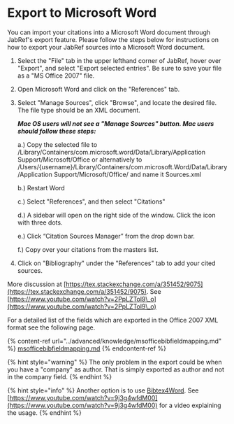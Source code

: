 # Export to Microsoft Word

You can import your citations into a Microsoft Word document through JabRef's export feature. Please follow the steps below for instructions on how to export your JabRef sources into a Microsoft Word document.

1. Select the "File" tab in the upper lefthand corner of JabRef, hover over "Export", and select "Export selected entries". Be sure to save your file as a "MS Office 2007" file.
2. Open Microsoft Word and click on the "References" tab.
3.  Select "Manage Sources", click "Browse", and locate the desired file. The file type should be an XML document.

    _**Mac OS users will not see a "Manage Sources" button. Mac users should follow these steps:**_

    a.) Copy the selected file to /Library/Containers/com.microsoft.word/Data/Library/Application Support/Microsoft/Office or alternatively to /Users/{username}/Library/Containers/com.microsoft.Word/Data/Library/Application Support/Microsoft/Office/ and name it Sources.xml

    b.) Restart Word

    c.) Select "References", and then select "Citations"

    d.) A sidebar will open on the right side of the window. Click the icon with three dots.

    e.) Click “Citation Sources Manager” from the drop down bar.

    f.) Copy over your citations from the masters list.
4. Click on "Bibliography" under the "References" tab to add your cited sources.

More discussion at [https://tex.stackexchange.com/a/351452/9075](https://tex.stackexchange.com/a/351452/9075). See [https://www.youtube.com/watch?v=2PpLZTol9\_o](https://www.youtube.com/watch?v=2PpLZTol9\_o)

For a detailed list of the fields which are exported in the Office 2007 XML format see the following page.

{% content-ref url="../advanced/knowledge/msofficebibfieldmapping.md" %}
[msofficebibfieldmapping.md](../advanced/knowledge/msofficebibfieldmapping.md)
{% endcontent-ref %}

{% hint style="warning" %}
The only problem in the export could be when you have a "company" as author. That is simply exported as author and not in the company field.
{% endhint %}

{% hint style="info" %}
Another option is to use [Bibtex4Word](http://www.ee.ic.ac.uk/hp/staff/dmb/perl/index.html). See [https://www.youtube.com/watch?v=9j3g4wfdM00](https://www.youtube.com/watch?v=9j3g4wfdM00) for a video explaining the usage.
{% endhint %}
